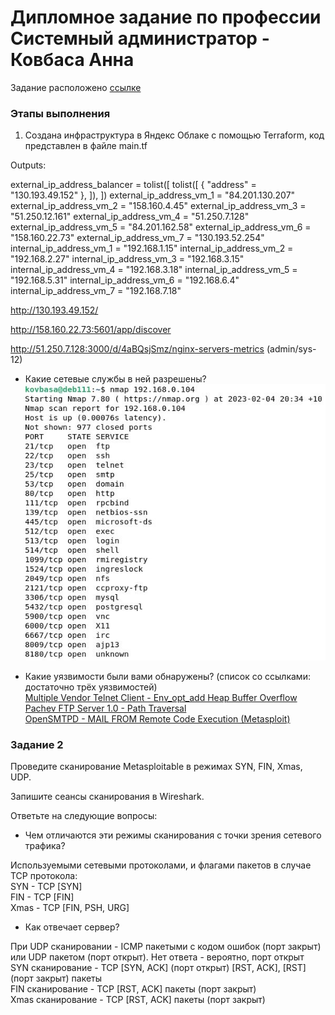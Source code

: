 # Дипломное задание по профессии Системный администратор - Ковбаса Анна


Задание расположено [ссылке](https://github.com/netology-code/sys-diplom/blob/main/README.md)

### Этапы выполнения

1. Создана инфраструктура в Яндекс Облаке с помощью Terraform, код представлен в файле main.tf


Outputs:

external_ip_address_balancer = tolist([
  tolist([
    {
      "address" = "130.193.49.152"
    },
  ]),
])
external_ip_address_vm_1 = "84.201.130.207"
external_ip_address_vm_2 = "158.160.4.45"
external_ip_address_vm_3 = "51.250.12.161"
external_ip_address_vm_4 = "51.250.7.128"
external_ip_address_vm_5 = "84.201.162.58"
external_ip_address_vm_6 = "158.160.22.73"
external_ip_address_vm_7 = "130.193.52.254"
internal_ip_address_vm_1 = "192.168.1.15"
internal_ip_address_vm_2 = "192.168.2.27"
internal_ip_address_vm_3 = "192.168.3.15"
internal_ip_address_vm_4 = "192.168.3.18"
internal_ip_address_vm_5 = "192.168.5.31"
internal_ip_address_vm_6 = "192.168.6.4"
internal_ip_address_vm_7 = "192.168.7.18"

http://130.193.49.152/

http://158.160.22.73:5601/app/discover

http://51.250.7.128:3000/d/4aBQsjSmz/nginx-servers-metrics (admin/sys-12)




- Какие сетевые службы в ней разрешены?<br>
![1-1](https://github.com/kovbasaad/13-1-homework/blob/main/img/1-1.JPG)

- Какие уязвимости были вами обнаружены? (список со ссылками: достаточно трёх уязвимостей)<br>
[Multiple Vendor Telnet Client - Env_opt_add Heap Buffer Overflow](https://www.exploit-db.com/exploits/25303)<br>
[Pachev FTP Server 1.0 - Path Traversal](https://www.exploit-db.com/exploits/47956)<br>
[OpenSMTPD - MAIL FROM Remote Code Execution (Metasploit)](https://www.exploit-db.com/exploits/48038)
  

### Задание 2

Проведите сканирование Metasploitable в режимах SYN, FIN, Xmas, UDP.

Запишите сеансы сканирования в Wireshark.

Ответьте на следующие вопросы:

- Чем отличаются эти режимы сканирования с точки зрения сетевого трафика?

Используемыми сетевыми протоколами, и флагами пакетов в случае TCP протокола: <br>
SYN - TCP [SYN]<br>
FIN - TCP [FIN]<br>
Xmas - TCP [FIN, PSH, URG]<br>

- Как отвечает сервер?

При UDP сканировании - ICMP пакетыми с кодом ошибок (порт закрыт) или UDP пакетом (порт открыт). Нет ответа - вероятно, порт открыт<br>
SYN сканирование - TCP [SYN, ACK] (порт открыт) [RST, ACK], [RST] (порт закрыт) пакеты<br>
FIN сканирование - TCP [RST, ACK] пакеты (порт закрыт)<br>
Xmas сканирование - TCP [RST, ACK] пакеты (порт закрыт)<br>
